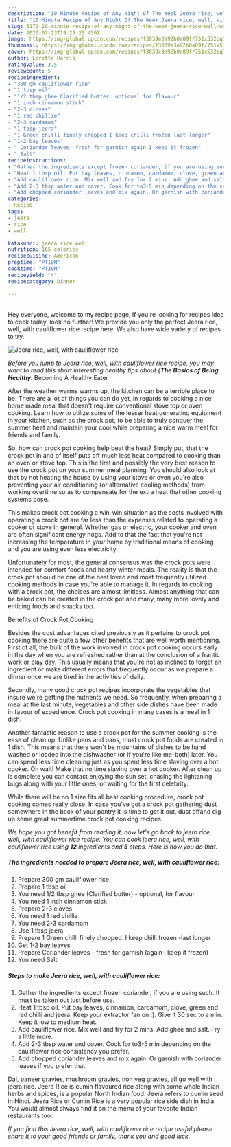 ```yaml
---
description: "10 Minute Recipe of Any Night Of The Week Jeera rice, well, with cauliflower rice"
title: "10 Minute Recipe of Any Night Of The Week Jeera rice, well, with cauliflower rice"
slug: 3172-10-minute-recipe-of-any-night-of-the-week-jeera-rice-well-with-cauliflower-rice
date: 2020-07-23T19:25:25.450Z
image: https://img-global.cpcdn.com/recipes/f3039e3a92b0a09f/751x532cq70/jeera-rice-well-with-cauliflower-rice-recipe-main-photo.jpg
thumbnail: https://img-global.cpcdn.com/recipes/f3039e3a92b0a09f/751x532cq70/jeera-rice-well-with-cauliflower-rice-recipe-main-photo.jpg
cover: https://img-global.cpcdn.com/recipes/f3039e3a92b0a09f/751x532cq70/jeera-rice-well-with-cauliflower-rice-recipe-main-photo.jpg
author: Loretta Harris
ratingvalue: 3.5
reviewcount: 5
recipeingredient:
- "300 gm cauliflower rice"
- "1 tbsp oil"
- "1/2 tbsp ghee Clarified butter  optional for flavour"
- "1 inch cinnamon stick"
- "2-3 cloves"
- "1 red chillie"
- "2-3 cardamom"
- "1 tbsp jeera"
- "1 Green chilli finely chopped I keep chilli frozen last longer"
- "1-2 bay leaves"
- " Coriander leaves  fresh for garnish again I keep it frozen"
- " Salt"
recipeinstructions:
- "Gather the ingredients except frozen coriander, if you are using such. It must be taken out just before use."
- "Heat 1 tbsp oil. Put bay leaves, cinnamon, cardamom, clove, green and red chilli and jeera. Keep your extractor fan on :). Give it 30 sec to a min. Keep it low to medium heat."
- "Add cauliflower rice. Mix well and fry for 2 mins. Add ghee and salt. Fry a little more."
- "Add 2-3 tbsp water and cover. Cook for to3-5 min depending on the cauliflower rice consistency you prefer."
- "Add chopped coriander leaves and mix again. Or garnish with coriander leaves if you prefer that."
categories:
- Recipe
tags:
- jeera
- rice
- well

katakunci: jeera rice well 
nutrition: 165 calories
recipecuisine: American
preptime: "PT19M"
cooktime: "PT30M"
recipeyield: "4"
recipecategory: Dinner

---
```

<br>
Hey everyone, welcome to my recipe page, If you're looking for recipes idea to cook today, look no further! We provide you only the perfect Jeera rice, well, with cauliflower rice recipe here. We also have wide variety of recipes to try.
<br>


![Jeera rice, well, with cauliflower rice](https://img-global.cpcdn.com/recipes/f3039e3a92b0a09f/751x532cq70/jeera-rice-well-with-cauliflower-rice-recipe-main-photo.jpg)

<i>Before you jump to Jeera rice, well, with cauliflower rice recipe, you may want to read this short interesting healthy tips about {<strong>The Basics of Being Healthy</strong>.</i>
Becoming A Healthy Eater


After the weather warms warms up, the kitchen can be a terrible place to be. There are a lot of things you can do yet, in regards to cooking a nice home made meal that doesn't require conventional stove top or oven cooking. Learn how to utilize some of the lesser heat generating equipment in your kitchen, such as the crock pot, to be able to truly conquer the summer heat and maintain your cool while preparing a nice warm meal for friends and family.

So, how can crock pot cooking help beat the heat? Simply put, that the crock pot in and of itself puts off much less heat compared to cooking than an oven or stove top. This is the first and possibly the very best reason to use the crock pot on your summer meal planning. You should also look at that by not heating the house by using your stove or oven you're also preventing your air conditioning (or alternative cooling methods) from working overtime so as to compensate for the extra heat that other cooking systems pose.

This makes crock pot cooking a win-win situation as the costs involved with operating a crock pot are far less than the expenses related to operating a cooker or stove in general. Whether gas or electric, your cooker and oven are often significant energy hogs. Add to that the fact that you're not increasing the temperature in your home by traditional means of cooking and you are using even less electricity.

Unfortunately for most, the general consensus was the crock pots were intended for comfort foods and hearty winter meals.  The reality is that the crock pot should be one of the best loved and most frequently utilized cooking methods in case you're able to manage it. In regards to cooking with a crock pot, the choices are almost limitless.  Almost anything that can be baked can be created in the crock pot and many, many more lovely and enticing foods and snacks too.

Benefits of Crock Pot Cooking

Besides the cost advantages cited previously as it pertains to crock pot cooking there are quite a few other benefits that are well worth mentioning. First of all, the bulk of the work involved in crock pot cooking occurs early in the day when you are refreshed rather than at the conclusion of a frantic work or play day. This usually means that you're not as inclined to forget an ingredient or make different errors that frequently occur as we prepare a dinner once we are tired in the activities of daily.

Secondly, many good crock pot recipes incorporate the vegetables that insure we're getting the nutrients we need. So frequently, when preparing a meal at the last minute, vegetables and other side dishes have been made in favour of expedience. Crock pot cooking in many cases is a meal in 1 dish.

Another fantastic reason to use a crock pot for the summer cooking is the ease of clean up.  Unlike pans and pans, most crock pot foods are created in 1 dish. This means that there won't be mountains of dishes to be hand washed or loaded into the dishwasher (or if you're like me-both) later. You can spend less time cleaning just as you spent less time slaving over a hot cooker. Oh wait! Make that no time slaving over a hot cooker. After clean up is complete you can contact enjoying the sun set, chasing the lightening bugs along with your little ones, or waiting for the first celebrity.

While there will be no 1 size fits all best cooking procedure, crock pot cooking comes really close. In case you've got a crock pot gathering dust somewhere in the back of your pantry it is time to get it out, dust offand dig up some great summertime crock pot cooking recipes.


<i>We hope you got benefit from reading it, now let's go back to jeera rice, well, with cauliflower rice recipe. You can cook jeera rice, well, with cauliflower rice using <strong>12</strong> ingredients and <strong>5</strong> steps. Here is how you do that.
</i>

##### The ingredients needed to prepare Jeera rice, well, with cauliflower rice:

1. Prepare 300 gm cauliflower rice
1. Prepare 1 tbsp oil
1. You need 1/2 tbsp ghee (Clarified butter) - optional, for flavour
1. You need 1 inch cinnamon stick
1. Prepare 2-3 cloves
1. You need 1 red chillie
1. You need 2-3 cardamom
1. Use 1 tbsp jeera
1. Prepare 1 Green chilli finely chopped. I keep chilli frozen -last longer
1. Get 1-2 bay leaves
1. Prepare  Coriander leaves - fresh for garnish (again I keep it frozen)
1. You need  Salt


##### Steps to make Jeera rice, well, with cauliflower rice:

1. Gather the ingredients except frozen coriander, if you are using such. It must be taken out just before use.
1. Heat 1 tbsp oil. Put bay leaves, cinnamon, cardamom, clove, green and red chilli and jeera. Keep your extractor fan on :). Give it 30 sec to a min. Keep it low to medium heat.
1. Add cauliflower rice. Mix well and fry for 2 mins. Add ghee and salt. Fry a little more.
1. Add 2-3 tbsp water and cover. Cook for to3-5 min depending on the cauliflower rice consistency you prefer.
1. Add chopped coriander leaves and mix again. Or garnish with coriander leaves if you prefer that.


Dal, paneer gravies, mushroom gravies, non veg gravies, all go well with jeera rice. Jeera Rice is cumin flavoured rice along with some whole Indian herbs and spices, is a popular North Indian food. Jeera refers to cumin seed in Hindi. Jeera Rice or Cumin Rice is a very popular rice side dish in India. You would almost always find it on the menu of your favorite Indian restaurants too. 

<i>If you find this Jeera rice, well, with cauliflower rice recipe useful please share it to your good friends or family, thank you and good luck.</i>
